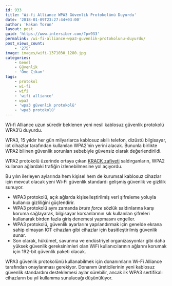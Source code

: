 ```yaml
---
id: 933
title: 'Wi-fi Alliance WPA3 Güvenlik Protokolünü Duyurdu'
date: '2018-01-09T23:27:44+03:00'
author: 'Hakan Torun'
layout: post
guid: 'https://www.intersiber.com/?p=933'
permalink: /wi-fi-alliance-wpa3-guvenlik-protokolunu-duyurdu/
post_views_count:
    - '275'
image: images/wifi-1371030_1280.jpg
categories:
    - Genel
    - Güvenlik
    - 'Öne Çıkan'
tags:
    - protokol
    - wi-fi
    - wifi
    - 'wifi alliance'
    - wpa3
    - 'wpa3 güvenlik protokolü'
    - 'wpa3 protokolü'
---
```


Wi-fi Alliance uzun süredir beklenen yeni nesil kablosuz güvenlik protokolü WPA3’ü duyurdu.

WPA3, 15 yıldır her gün milyarlarca kablosuz akıllı telefon, dizüstü bilgisayar, iot cihazlar tarafından kullanılan WPA2’nin yerini alacak. Bununla birlikte WPA2 bilinen güvenlik sorunları sebebiyle güvensiz olarak değerlendirildi.

WPA2 protokolü üzerinde ortaya çıkan [KRACK zafiyeti](https://www.intersiber.com/wpa2-wifi-aglari-uzerinde-krack-zaafiyeti/) saldırganların, WPA2 kullanan ağlardaki trafiğin izlenebilmesine yol açıyordu.

Bu yılın ilerleyen aylarında hem kişisel hem de kurumsal kablosuz cihazlar için mevcut olacak yeni Wi-Fi güvenlik standardı gelişmiş güvenlik ve gizlilik sunuyor.

- WPA3 protokolü, açık ağlarda kişiselleştirilmiş veri şifreleme yoluyla kullanıcı gizliliğini güçlendirir.
- WPA3 protokolü aynı zamanda *brute force* sözlük saldırılarına karşı koruma sağlayarak, bilgisayar korsanlarının sık kullanılan şifreleri kullanarak birden fazla giriş denemesi yapmasını engeller.
- WPA3 protokolü, güvenlik ayarlarını yapılandırmak için genelde ekrana sahip olmayan IOT cihazları gibi cihazlar için basitleştirilmiş güvenlik sunar.
- Son olarak, hükümet, savunma ve endüstriyel organizasyonlar gibi daha yüksek güvenlik gereksinimleri olan WiFi kullanıcılarının ağlarını korumak için 192-bit güvenlik paketi olacak.

WPA3 güvenlik protokolünü kullanabilmek için donanımların Wi-Fi Alliance tarafından onaylanması gerekiyor. Donanım üreticilerinin yeni kablosuz güvenlik standardını desteklemesi aylar sürebilir, ancak ilk WPA3 sertifikalı cihazların bu yıl kullanıma sunulacağı düşünülüyor.